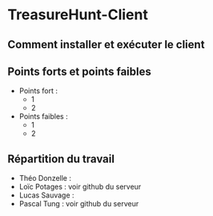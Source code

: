 # TreasureHunt-Client

## Comment installer et exécuter le client

## Points forts et points faibles

 - Points fort :
    - 1
    - 2
 - Points faibles :
    - 1
    - 2

## Répartition du travail
 - Théo Donzelle :
 - Loïc Potages : voir github du serveur
 - Lucas Sauvage :
 - Pascal Tung : voir github du serveur